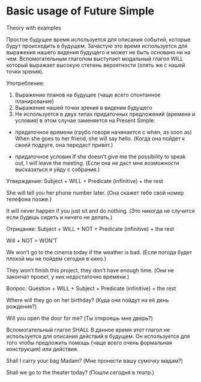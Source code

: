 # Basic usage of Future Simple

Theory with examples

Простое будущее время используется для описания событий, которые будут происходить в будущем. Зачастую это время используется для выражения нашего видения будущего и может не быть основано ни на чем. Вспомогательным глаголом выступает модальный глагол WILL который выражает высокую степень вероятности (опять же с нашей точки зрения).

Употребление:

1. Выражение планов на будущее (чаще всего спонтанное планирование)
2. Выражение нашей точки зрения в видении будущего
3. Не используется в двух типах придаточных предложений (времени и условия) в этом случае заменяется на Present Simple:

- придаточное времени (грубо говоря начинается с when, as soon as)
  When she goes to her friend, she will say hello. (Когда она пойдет к своей подруге, она передаст привет.)

- придаточное условия
  If she doesn’t give me the possibility to speak out, I will leave the meeting. (Если она не даст мне возможности высказаться я уйду с собрания.)

Утверждение:
Subject + WILL + Predicate (infinitive) + the rest

She will tell you her phone number later. (Она скажет тебе свой номер телефона позже.)

It will never happen if you just sit and do nothing. (Это никогда не случится если будешь сидеть и ничего не делать.)

Отрицание:
Subject + WILL + NOT + Predicate (infinitive) + the rest

Will + NOT = WON’T

We won’t go to the cinema today if the weather is bad. (Если погода будет плохой мы не пойдем сегодня в кино.)

They won’t finish this project, they don’t have enough time. (Они не закончат проект, у них недостаточно времени.)

Вопрос:
Question + WILL + Subject + Predicate (infinitive) + the rest

Where will they go on her birthday? (Куда они пойдут на её день рождения?)

Will you open the door for me? (Ты откроешь мне дверь?)

Вспомогательный глагол SHALL
В данное время этот глагол не используется для описания действий в будущем. Он используется для того чтобы предложить помощь (чаще всего очень формальная конструкция) или действия.

Shall I carry your bag Madam? (Мне пронести вашу сумочку мадам?)

Shall we go to the theater today? (Пошли сегодня в театр.)
